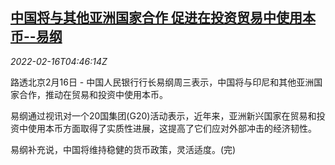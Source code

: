 <!--1644987662000-->
[中国将与其他亚洲国家合作 促进在投资贸易中使用本币--易纲](https://cn.reuters.com/article/china-cen-yigang-trade-currency-0216-idCNKBS2KL0BT)
------

<div><i>2022-02-16T04:46:14Z</i></div><p>路透北京2月16日 - 中国人民银行行长易纲周三表示，中国将与印尼和其他亚洲国家合作，推动在贸易和投资中使用本币。</p><p>易纲通过视讯对一个20国集团(G20)活动表示，近年来，亚洲新兴国家在贸易和投资中使用本币方面取得了实质性进展，这提高了它们应对外部冲击的经济韧性。</p><p>易纲补充说，中国将维持稳健的货币政策，灵活适度。(完)</p>
